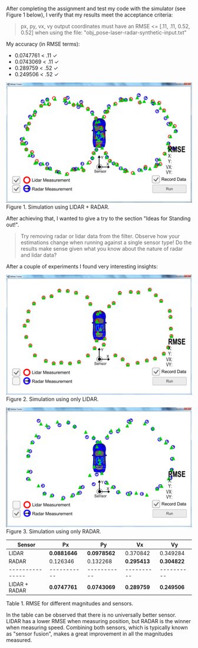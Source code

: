 After completing the assignment and test my code with the simulator (see Figure 1 below), I verify that my results meet the acceptance criteria:

> px, py, vx, vy output coordinates must have an RMSE <= [.11, .11, 0.52, 0.52] when using the file: "obj_pose-laser-radar-synthetic-input.txt"

My accuracy (in RMSE terms):

- 0.0747761 < .11 ✓
- 0.0743069 < .11 ✓
- 0.289759 < .52 ✓
- 0.249506 < .52 ✓

![LIDAR+RADAR](./Docs/images/lidar+radar.png) 
<a name="LIDAR+RADAR"/></a>
Figure 1. Simulation using LIDAR + RADAR.

After achieving that, I wanted to give a try to the section "Ideas for Standing out!".

> Try removing radar or lidar data from the filter. Observe how your estimations change when running against a single sensor type! Do the results make sense given what you know about the nature of radar and lidar data? 

After a couple of experiments I found very interesting insights:

![LIDAR](./Docs/images/lidar.png) 
<a name="LIDAR"/></a>
Figure 2. Simulation using only LIDAR.

![RADAR](./Docs/images/radar.png) 
<a name="RADAR"/></a>
Figure 3. Simulation using only RADAR.


| Sensor        | Px        | Py        | Vx       | Vy       |
|---------------|-----------|-----------|----------|----------|
| LIDAR         | **0.0881646** | **0.0978562** | 0.370842 | 0.349284 |
| RADAR         | 0.126346  | 0.132268  | **0.295413** | **0.304822** |
|---------------|-----------|-----------|----------|----------|
| LIDAR + RADAR | **0.0747761** | **0.0743069** | **0.289759** | **0.249506** |
Table 1. RMSE for different magnitudes and sensors.

In the table can be observed that there is no universally better sensor. LIDAR has a lower RMSE when measuring position, but RADAR is the winner when measuring speed. Combining both sensors, which is typically known as "sensor fusion", makes a great improvement in all the magnitudes measured.